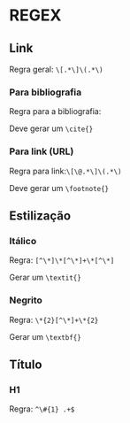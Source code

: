 # REGEX

## Link

Regra geral: `\[.*\]\(.*\)`

### Para bibliografia

Regra para a bibliografia:

Deve gerar um `\cite{}`

### Para link (URL)
Regra para link:`\[\@.*\]\(.*\)`

Deve gerar um `\footnote{}`


## Estilização

### Itálico
Regra: `[^\*]\*[^\*]+\*[^\*]`

Gerar um `\textit{}`

### Negrito
Regra: `\*{2}[^\*]+\*{2}`

Gerar um `\textbf{}`

## Título
### H1
Regra: `^\#{1} .+$`
